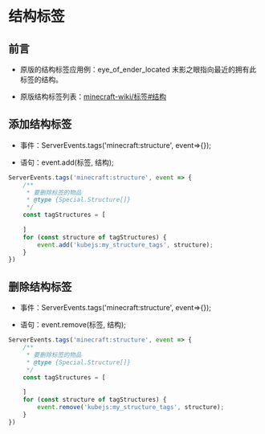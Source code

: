 # 结构标签

## 前言

- 原版的结构标签应用例：eye_of_ender_located 末影之眼指向最近的拥有此标签的结构。

- 原版结构标签列表：[minecraft-wiki/标签#结构](https://zh.minecraft.wiki/w/%E6%A0%87%E7%AD%BE#%E7%BB%93%E6%9E%84)

## 添加结构标签

- 事件：ServerEvents.tags('minecraft:structure', event=>{});

- 语句：event.add(标签, 结构);

```js
ServerEvents.tags('minecraft:structure', event => {
    /**
     * 要删除标签的物品
     * @type {Special.Structure[]}
     */
    const tagStructures = [
        
    ]
    for (const structure of tagStructures) {
        event.add('kubejs:my_structure_tags', structure);
    }
})
```

## 删除结构标签

- 事件：ServerEvents.tags('minecraft:structure', event=>{});

- 语句：event.remove(标签, 结构);

```js
ServerEvents.tags('minecraft:structure', event => {
    /**
     * 要删除标签的物品
     * @type {Special.Structure[]}
     */
    const tagStructures = [
        
    ]
    for (const structure of tagStructures) {
        event.remove('kubejs:my_structure_tags', structure);
    }
})
```
